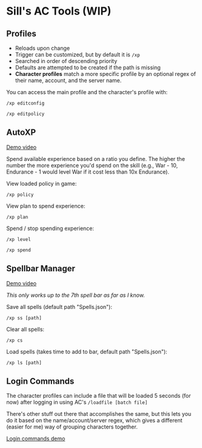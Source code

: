 # Sill's AC Tools  (WIP)



## Profiles

* Reloads upon change
* Trigger can be customized, but by default it is `/xp`
* Searched in order of descending priority
* Defaults are attempted to be created if the path is  missing
* **Character profiles** match a more specific profile by an optional regex of their name, account, and the server name.



You can access the main profile and the character's profile with:

`/xp editconfig`

`/xp editpolicy`



## AutoXP

[Demo video](https://streamable.com/yt0gwf)

Spend available experience based on a ratio you define.  The higher the number the more experience you'd spend on the skill (e.g., War - 10, Endurance - 1 would level War if it cost less than 10x Endurance).

View loaded policy in game:

`/xp policy`

View plan to spend experience:

`/xp plan`

Spend / stop spending experience:

`/xp level`

`/xp spend`



## Spellbar Manager

[Demo video](https://streamable.com/xu3ca5)

*This only works up to the 7th spell bar as far as I know.*



Save all spells (default path "Spells.json"):

`/xp ss [path]`

Clear all spells:

`/xp cs`

Load spells (takes time to add to bar, default path "Spells.json"):

`/xp ls [path]`



## Login Commands

The character profiles can include a file that will be loaded 5 seconds (for now) after logging in using AC's `/loadfile [batch file]`

There's other stuff out there that accomplishes the same, but this lets you do it based on the name/account/server regex, which gives a different (easier for me) way of grouping characters together.

[Login commands demo](https://imgur.com/mHcZg1n)

